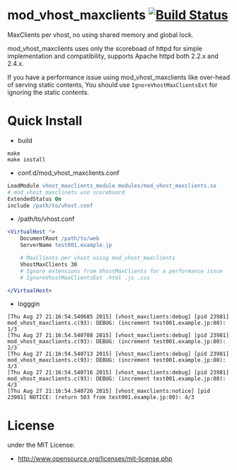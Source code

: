 # mod_vhost_maxclients  [![Build Status](https://travis-ci.org/matsumoto-r/mod_vhost_maxclients.svg?branch=master)](https://travis-ci.org/matsumoto-r/mod_vhost_maxclients)

MaxClients per vhost, no using shared memory and global lock. 

mod_vhost_maxclients uses only the scoreboad of httpd for simple implementation and compatibility, supports Apache httpd both 2.2.x and 2.4.x.

If you have a performance issue using mod_vhost_maxclients like over-head of serving static contents, You should use `IgnoreVhostMaxClientsExt` for ignoring the static contents.

# Quick Install
- build

```
make
make install
```

- conf.d/mod_vhost_maxclients.conf

```apache
LoadModule vhost_maxclients_module modules/mod_vhost_maxclients.so
# mod_vhost_maxclinets use scoreboard
ExtendedStatus On
include /path/to/vhost.conf
```

- /path/to/vhost.conf

```apache
<VirtualHost *>
    DocumentRoot /path/to/web
    ServerName test001.example.jp

    # MaxClients per vhost using mod_vhost_maxclients
    VhostMaxClients 30
    # Ignore extensions from VhostMaxClients for a performance issue
    # IgnoreVhostMaxClientsExt .html .js .css

</VirtualHost>
```

- logggin
```
[Thu Aug 27 21:16:54.540685 2015] [vhost_maxclients:debug] [pid 23981] mod_vhost_maxclients.c(93): DEBUG: (increment test001.example.jp:80): 1/3
[Thu Aug 27 21:16:54.540708 2015] [vhost_maxclients:debug] [pid 23981] mod_vhost_maxclients.c(93): DEBUG: (increment test001.example.jp:80): 2/3
[Thu Aug 27 21:16:54.540713 2015] [vhost_maxclients:debug] [pid 23981] mod_vhost_maxclients.c(93): DEBUG: (increment test001.example.jp:80): 3/3
[Thu Aug 27 21:16:54.540716 2015] [vhost_maxclients:debug] [pid 23981] mod_vhost_maxclients.c(93): DEBUG: (increment test001.example.jp:80): 4/3
[Thu Aug 27 21:16:54.540726 2015] [vhost_maxclients:notice] [pid 23981] NOTICE: (return 503 from test001.example.jp:80): 4/3
```

# License
under the MIT License:

* http://www.opensource.org/licenses/mit-license.php

